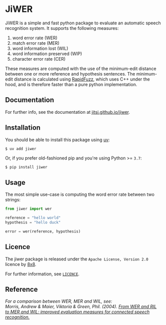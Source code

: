 # JiWER

JiWER is a simple and fast python package to evaluate an automatic speech recognition system.
It supports the following measures:

1. word error rate (WER)
2. match error rate (MER)
3. word information lost (WIL) 
4. word information preserved (WIP) 
5. character error rate (CER)

These measures are computed with the use of the minimum-edit distance between one or more reference and hypothesis sentences.
The minimum-edit distance is calculated using [RapidFuzz](https://github.com/maxbachmann/RapidFuzz), which uses C++ under the hood, and is therefore faster than a pure python implementation.

## Documentation

For further info, see the documentation at [jitsi.github.io/jiwer](https://jitsi.github.io/jiwer).

## Installation

You should be able to install this package using [uv](https://docs.astral.sh/uv/): 

```
$ uv add jiwer
```

Or, if you prefer old-fashioned pip and you're using Python >= `3.7`:

```bash
$ pip install jiwer
```

## Usage

The most simple use-case is computing the word error rate between two strings:

```python
from jiwer import wer

reference = "hello world"
hypothesis = "hello duck"

error = wer(reference, hypothesis)
```

## Licence

The jiwer package is released under the `Apache License, Version 2.0` licence by [8x8](https://www.8x8.com/).

For further information, see [`LICENCE`](./LICENSE).

## Reference

_For a comparison between WER, MER and WIL, see: \
Morris, Andrew & Maier, Viktoria & Green, Phil. (2004). [From WER and RIL to MER and WIL: improved evaluation measures for connected speech recognition.](https://www.researchgate.net/publication/221478089_From_WER_and_RIL_to_MER_and_WIL_improved_evaluation_measures_for_connected_speech_recognition)_
